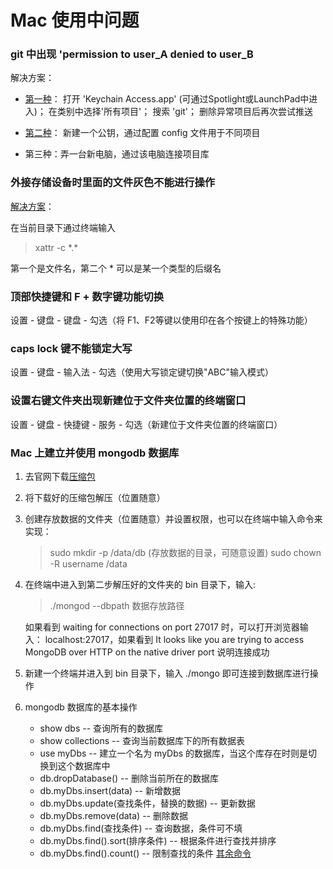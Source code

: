 # Mac 使用中问题

### git 中出现 'permission to user_A denied to user_B

解决方案：

* [第一种](http://stackoverflow.com/questions/5335197/gits-famous-error-permission-to-git-denied-to-user)：
        打开 'Keychain Access.app' (可通过Spotlight或LaunchPad中进入)；
        在类别中选择'所有项目'；
        搜索 'git'；
        删除异常项目后再次尝试推送


* [第二种](http://www.jianshu.com/p/12badb7e6c10)：
        新建一个公钥，通过配置 config 文件用于不同项目

* 第三种：弄一台新电脑，通过该电脑连接项目库

### 外接存储设备时里面的文件灰色不能进行操作

[解决方案](http://www.jianshu.com/p/3782d73cb3e8)：

在当前目录下通过终端输入

> xattr -c \*.\*

第一个是文件名，第二个 \* 可以是某一个类型的后缀名

### 顶部快捷键和 F + 数字键功能切换

设置 - 键盘 - 键盘 - 勾选（将 F1、F2等键以使用印在各个按键上的特殊功能）

### caps lock 键不能锁定大写

设置 - 键盘 - 输入法 - 勾选（使用大写锁定键切换"ABC"输入模式）

### 设置右键文件夹出现新建位于文件夹位置的终端窗口

设置 - 键盘 - 快捷键 - 服务 - 勾选（新建位于文件夹位置的终端窗口）

### Mac 上建立并使用 mongodb 数据库

1. 去官网下载[压缩包](https://www.mongodb.com/download-center?jmp=nav#community)
2. 将下载好的压缩包解压（位置随意）
3. 创建存放数据的文件夹（位置随意）并设置权限，也可以在终端中输入命令来实现：

    > sudo mkdir -p /data/db (存放数据的目录，可随意设置)
      sudo chown -R username /data
4. 在终端中进入到第二步解压好的文件夹的 bin 目录下，输入:

    > ./mongod --dbpath 数据存放路径

    如果看到 waiting for connections on port 27017 时，可以打开浏览器输入： localhost:27017，如果看到 It looks like you are trying to access MongoDB over HTTP on the native driver port 说明连接成功
5. 新建一个终端并进入到 bin 目录下，输入 ./mongo 即可连接到数据库进行操作
6. mongodb 数据库的基本操作
    * show dbs -- 查询所有的数据库
    * show collections -- 查询当前数据库下的所有数据表
    * use myDbs -- 建立一个名为 myDbs 的数据库，当这个库存在时则是切换到这个数据库中
    * db.dropDatabase() -- 删除当前所在的数据库
    * db.myDbs.insert(data) -- 新增数据
    * db.myDbs.update(查找条件，替换的数据) -- 更新数据
    * db.myDbs.remove(data) -- 删除数据
    * db.myDbs.find(查找条件) -- 查询数据，条件可不填
    * db.myDbs.find().sort(排序条件) -- 根据条件进行查找并排序
    * db.myDbs.find().count() -- 限制查找的条件
    [其余命令](http://www.cnblogs.com/liyonghui/p/mongodb.html)
